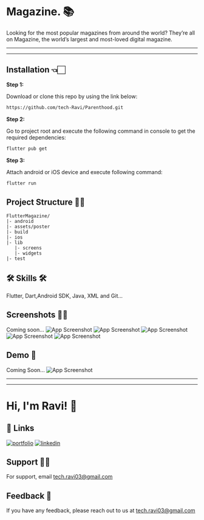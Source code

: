 # Magazine. 📚

Looking for the most popular magazines from around the world? They’re all on Magazine, the world’s largest and most-loved digital magazine.

----------------------------------------------------------
----------------------------------------------------------


## Installation 👈🏻

**Step 1:**

Download or clone this repo by using the link below:

```bash
https://github.com/tech-Ravi/Parenthood.git
```

**Step 2:**

Go to project root and execute the following command in console to get the required dependencies: 

```bash
flutter pub get 
```

**Step 3:**

Attach android or iOS device and execute following command: 

```bash
flutter run 
```

## Project Structure ✍🏻

```
FlutterMagazine/
|- android
|- assets/poster
|- build
|- ios
|- lib
   |- screens
   |- widgets
|- test
```
## 🛠 Skills 🛠
Flutter, Dart,Android SDK, Java, XML and Git...

## Screenshots 🫵🏻

Coming soon...
![App Screenshot](https://via.placeholder.com/468x300?text=App+Screenshot+Here)
![App Screenshot](https://via.placeholder.com/468x300?text=App+Screenshot+Here)
![App Screenshot](https://via.placeholder.com/468x300?text=App+Screenshot+Here)
![App Screenshot](https://via.placeholder.com/468x300?text=App+Screenshot+Here)
![App Screenshot](https://via.placeholder.com/468x300?text=App+Screenshot+Here)

## Demo 🗽

Coming Soon...
![App Screenshot](https://via.placeholder.com/468x300?text=App+Screenshot+Here)

----------------------------------------------
----------------------------------------------


# Hi, I'm Ravi! 👋


## 🔗 Links
[![portfolio](https://img.shields.io/badge/my_portfolio-000?style=for-the-badge&logo=ko-fi&logoColor=white)](http://ravi-prakash-jaiswal-1.jimdosite.com/)
[![linkedin](https://img.shields.io/badge/linkedin-0A66C2?style=for-the-badge&logo=linkedin&logoColor=white)](http://www.linkedin.com/in/ravi-prakash01)


## Support 🕺🕺

For support, email tech.ravi03@gmail.com


## Feedback 🎃

If you have any feedback, please reach out to us at tech.ravi03@gmail.com


